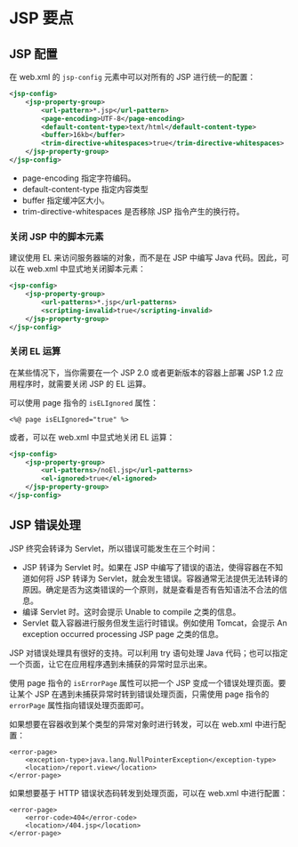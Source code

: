 # JSP 要点

## JSP 配置

在 web.xml 的 `jsp-config` 元素中可以对所有的 JSP 进行统一的配置：

```xml
<jsp-config>
	<jsp-property-group>
		<url-pattern>*.jsp</url-pattern>
	  	<page-encoding>UTF-8</page-encoding>
	  	<default-content-type>text/html</default-content-type>
		<buffer>16kb</buffer>
		<trim-directive-whitespaces>true</trim-directive-whitespaces>
	</jsp-property-group>
</jsp-config>
```

* page-encoding 指定字符编码。
* default-content-type 指定内容类型
* buffer 指定缓冲区大小。
* trim-directive-whitespaces 是否移除 JSP 指令产生的换行符。

### 关闭 JSP 中的脚本元素

建议使用 EL 来访问服务器端的对象，而不是在 JSP 中编写 Java 代码。因此，可以在 web.xml 中显式地关闭脚本元素：

```xml
<jsp-config>
	<jsp-property-group>
		<url-patterns>*.jsp</url-patterns>
		<scripting-invalid>true</scripting-invalid>
	</jsp-property-group>
</jsp-config>
```

### 关闭 EL 运算

在某些情况下，当你需要在一个 JSP 2.0 或者更新版本的容器上部署 JSP 1.2 应用程序时，就需要关闭 JSP 的 EL 运算。

可以使用 page 指令的 `isELIgnored` 属性：

```
<%@ page isELIgnored="true" %>
```

或者，可以在 web.xml 中显式地关闭 EL 运算：

```xml
<jsp-config>
	<jsp-property-group>
		<url-patterns>/noEl.jsp</url-patterns>
		<el-ignored>true</el-ignored>
	</jsp-property-group>
</jsp-config>
```

## JSP 错误处理

JSP 终究会转译为 Servlet，所以错误可能发生在三个时间：

* JSP 转译为 Servlet 时。如果在 JSP 中编写了错误的语法，使得容器在不知道如何将 JSP 转译为 Servlet，就会发生错误。容器通常无法提供无法转译的原因。确定是否为这类错误的一个原则，就是查看是否有告知语法不合法的信息。
* 编译 Servlet 时。这时会提示 Unable to compile 之类的信息。
* Servlet 载入容器进行服务但发生运行时错误。例如使用 Tomcat，会提示 An exception occurred processing JSP page 之类的信息。

JSP 对错误处理具有很好的支持。可以利用 try 语句处理 Java 代码；也可以指定一个页面，让它在应用程序遇到未捕获的异常时显示出来。

使用 page 指令的 `isErrorPage` 属性可以把一个 JSP 变成一个错误处理页面。要让某个 JSP 在遇到未捕获异常时转到错误处理页面，只需使用 page 指令的 `errorPage` 属性指向错误处理页面即可。

如果想要在容器收到某个类型的异常对象时进行转发，可以在 web.xml 中进行配置：

```
<error-page>
	<exception-type>java.lang.NullPointerException</exception-type>
	<location>/report.view</location>
</error-page>
```

如果想要基于 HTTP 错误状态码转发到处理页面，可以在 web.xml 中进行配置：

```
<error-page>
	<error-code>404</error-code>
	<location>/404.jsp</location>
</error-page>
```






